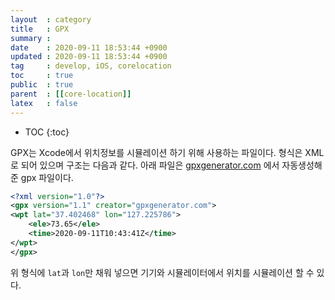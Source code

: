 ```yaml
---
layout  : category
title   : GPX
summary : 
date    : 2020-09-11 18:53:44 +0900
updated : 2020-09-11 18:53:44 +0900
tag     : develop, iOS, corelocation
toc     : true
public  : true
parent  : [[core-location]]
latex   : false
---
```

* TOC
{:toc}

GPX는 Xcode에서 위치정보를 시뮬레이션 하기 위해 사용하는 파일이다.
형식은 XML 로 되어 있으며 구조는 다음과 같다.
아래 파일은 [gpxgenerator.com](https://gpxgenerator.com) 에서 자동생성해준 gpx 파일이다.

```xml
<?xml version="1.0"?>
<gpx version="1.1" creator="gpxgenerator.com">
<wpt lat="37.402468" lon="127.225786">
    <ele>73.65</ele>
    <time>2020-09-11T10:43:41Z</time>
</wpt>
</gpx>
```

위 형식에 `lat`과 `lon`만 채워 넣으면 기기와 시뮬레이터에서 위치를 시뮬레이션 할 수 있다.
